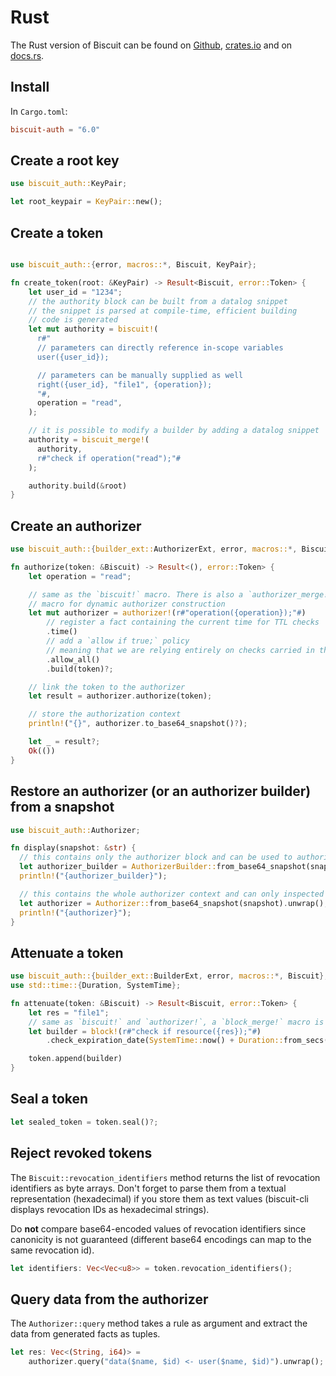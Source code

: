 # Rust

The Rust version of Biscuit can be found on [Github](https://github.com/eclipse-biscuit/biscuit-rust),
[crates.io](https://crates.io/crates/biscuit-auth) and on [docs.rs](https://docs.rs/biscuit-auth).

## Install

In `Cargo.toml`:

```toml
biscuit-auth = "6.0"
```

## Create a root key

```rust
use biscuit_auth::KeyPair;

let root_keypair = KeyPair::new();
```

## Create a token

```rust

use biscuit_auth::{error, macros::*, Biscuit, KeyPair};

fn create_token(root: &KeyPair) -> Result<Biscuit, error::Token> {
    let user_id = "1234";
    // the authority block can be built from a datalog snippet
    // the snippet is parsed at compile-time, efficient building
    // code is generated
    let mut authority = biscuit!(
      r#"
      // parameters can directly reference in-scope variables
      user({user_id});

      // parameters can be manually supplied as well
      right({user_id}, "file1", {operation});
      "#,
      operation = "read",
    );

    // it is possible to modify a builder by adding a datalog snippet
    authority = biscuit_merge!(
      authority,
      r#"check if operation("read");"#
    );

    authority.build(&root)
}
```

## Create an authorizer

```rust
use biscuit_auth::{builder_ext::AuthorizerExt, error, macros::*, Biscuit};

fn authorize(token: &Biscuit) -> Result<(), error::Token> {
    let operation = "read";

    // same as the `biscuit!` macro. There is also a `authorizer_merge!`
    // macro for dynamic authorizer construction
    let mut authorizer = authorizer!(r#"operation({operation});"#)
        // register a fact containing the current time for TTL checks
        .time()
        // add a `allow if true;` policy
        // meaning that we are relying entirely on checks carried in the token itself
        .allow_all()
        .build(token)?;

    // link the token to the authorizer
    let result = authorizer.authorize(token);

    // store the authorization context
    println!("{}", authorizer.to_base64_snapshot()?);

    let _ = result?;
    Ok(())
}
```

## Restore an authorizer (or an authorizer builder) from a snapshot

```rust
use biscuit_auth::Authorizer;

fn display(snapshot: &str) {
  // this contains only the authorizer block and can be used to authorize a token
  let authorizer_builder = AuthorizerBuilder::from_base64_snapshot(snapshot).unwrap();
  println!("{authorizer_builder}");

  // this contains the whole authorizer context and can only inspected and queried
  let authorizer = Authorizer::from_base64_snapshot(snapshot).unwrap();
  println!("{authorizer}");
}
```

## Attenuate a token

```rust
use biscuit_auth::{builder_ext::BuilderExt, error, macros::*, Biscuit};
use std::time::{Duration, SystemTime};

fn attenuate(token: &Biscuit) -> Result<Biscuit, error::Token> {
    let res = "file1";
    // same as `biscuit!` and `authorizer!`, a `block_merge!` macro is available
    let builder = block!(r#"check if resource({res});"#)
        .check_expiration_date(SystemTime::now() + Duration::from_secs(60));

    token.append(builder)
}
```

## Seal a token

```rust
let sealed_token = token.seal()?;
```

## Reject revoked tokens

The `Biscuit::revocation_identifiers` method returns the list of revocation identifiers as byte arrays.
Don't forget to parse them from a textual representation (hexadecimal) if you store them as text values (biscuit-cli displays revocation IDs as hexadecimal strings).

Do **not** compare base64-encoded values of revocation identifiers since canonicity is not guaranteed (different base64 encodings can map to the same revocation id).

```rust
let identifiers: Vec<Vec<u8>> = token.revocation_identifiers();
```

## Query data from the authorizer

The `Authorizer::query` method takes a rule as argument and extract the data from generated facts as tuples.

```rust
let res: Vec<(String, i64)> =
    authorizer.query("data($name, $id) <- user($name, $id)").unwrap();
```
